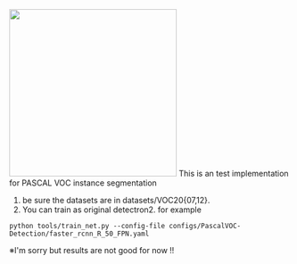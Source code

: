 <img src=".github/Detectron2-Logo-Horz.svg" width="300" >
This is an test implementation for PASCAL VOC instance segmentation



1. be sure the datasets are in datasets/VOC20{07,12}.
2. You can train as original detectron2.
for example
```
python tools/train_net.py --config-file configs/PascalVOC-Detection/faster_rcnn_R_50_FPN.yaml  
```
※I'm sorry but results are not good for now !!
